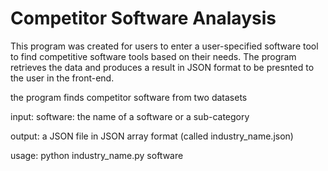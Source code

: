 # Competitor Software Analaysis

This program was created for users to enter a user-specified software tool to find competitive software tools based on their needs. The program retrieves the data and produces a result in JSON format to be presnted to the user in the front-end. 

the program finds competitor software from two datasets

input:
    software: the name of a software or a sub-category
    
output:
     a JSON file in JSON array format (called industry_name.json)

usage:
    python industry_name.py software
